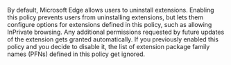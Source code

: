 By default, Microsoft Edge allows users to uninstall extensions. Enabling this policy prevents users from uninstalling extensions, but lets them configure options for extensions defined in this policy, such as allowing InPrivate browsing. Any additional permissions requested by future updates of the extension gets granted automatically. If you previously enabled this policy and you decide to disable it, the list of extension package family names (PFNs) defined in this policy get ignored.